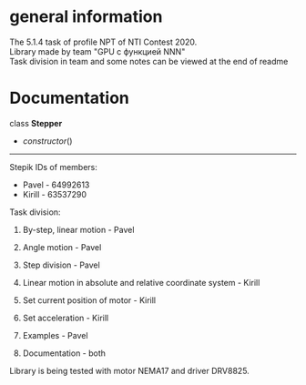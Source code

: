 ﻿# general information

The 5.1.4 task of profile NPT of NTI Contest 2020.  
Library made by team "GPU с функцией NNN"  
Task division in team and some notes can be viewed at the end of readme

# Documentation

class **Stepper**
- *constructor*()

____

Stepik IDs of members:
- Pavel - 64992613
- Kirill - 63537290

Task division:
1. By-step, linear motion - Pavel
2. Angle motion - Pavel
3. Step division - Pavel
4. Linear motion in absolute and relative coordinate system - Kirill
5. Set current position of motor - Kirill
6. Set acceleration - Kirill
  
7. Examples - Pavel
8. Documentation - both

Library is being tested with motor NEMA17 and driver DRV8825.
